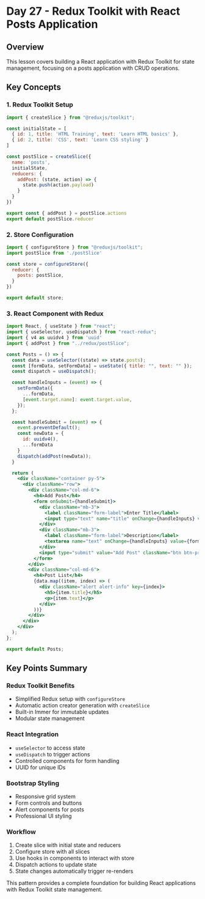 # Day 27 - Redux Toolkit with React Posts Application

## Overview
This lesson covers building a React application with Redux Toolkit for state management, focusing on a posts application with CRUD operations.

## Key Concepts

### 1. Redux Toolkit Setup
```jsx
import { createSlice } from "@reduxjs/toolkit";

const initialState = [
  { id: 1, title: 'HTML Training', text: 'Learn HTML basics' },
  { id: 2, title: 'CSS', text: 'Learn CSS styling' }
]

const postSlice = createSlice({
  name: 'posts',
  initialState,
  reducers: {
    addPost: (state, action) => {
      state.push(action.payload)
    }
  }
})

export const { addPost } = postSlice.actions
export default postSlice.reducer
```

### 2. Store Configuration
```jsx
import { configureStore } from "@reduxjs/toolkit";
import postSlice from './postSlice'

const store = configureStore({
  reducer: {
    posts: postSlice,
  }
})

export default store;
```

### 3. React Component with Redux
```jsx
import React, { useState } from "react";
import { useSelector, useDispatch } from "react-redux";
import { v4 as uuidv4 } from 'uuid'
import { addPost } from "../redux/postSlice";

const Posts = () => {
  const data = useSelector((state) => state.posts);
  const [formData, setFormData] = useState({ title: "", text: "" });
  const dispatch = useDispatch();

  const handleInputs = (event) => {
    setFormData({
      ...formData,
      [event.target.name]: event.target.value,
    });
  };

  const handleSubmit = (event) => {
    event.preventDefault();
    const newData = {
      id: uuidv4(),
      ...formData
    }
    dispatch(addPost(newData));
  }

  return (
    <div className="container py-5">
      <div className="row">
        <div className="col-md-6">
          <h4>Add Post</h4>
          <form onSubmit={handleSubmit}>
            <div className="mb-3">
              <label className="form-label">Enter Title</label>
              <input type="text" name="title" onChange={handleInputs} value={formData.title} className="form-control" />
            </div>
            <div className="mb-3">
              <label className="form-label">Description</label>
              <textarea name="text" onChange={handleInputs} value={formData.text} className="form-control" rows="3"></textarea>
            </div>
            <input type="submit" value="Add Post" className="btn btn-primary" />
          </form>
        </div>
        <div className="col-md-6">
          <h4>Post List</h4>
          {data.map((item, index) => (
            <div className="alert alert-info" key={index}>
              <h5>{item.title}</h5>
              <p>{item.text}</p>
            </div>
          ))}
        </div>
      </div>
    </div>
  );
};

export default Posts;
```

## Key Points Summary

### Redux Toolkit Benefits
- Simplified Redux setup with `configureStore`
- Automatic action creator generation with `createSlice`
- Built-in Immer for immutable updates
- Modular state management

### React Integration
- `useSelector` to access state
- `useDispatch` to trigger actions
- Controlled components for form handling
- UUID for unique IDs

### Bootstrap Styling
- Responsive grid system
- Form controls and buttons
- Alert components for posts
- Professional UI styling

### Workflow
1. Create slice with initial state and reducers
2. Configure store with all slices
3. Use hooks in components to interact with store
4. Dispatch actions to update state
5. State changes automatically trigger re-renders

This pattern provides a complete foundation for building React applications with Redux Toolkit state management.
